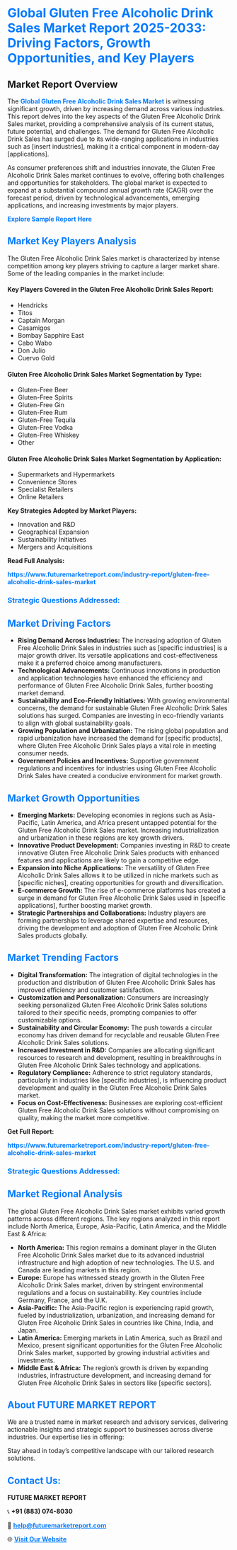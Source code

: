 <h1 style="color: #007BFF;">Global Gluten Free Alcoholic Drink Sales Market Report 2025-2033: Driving Factors, Growth Opportunities, and Key Players</h1>

<section id="overview">
<h2>Market Report Overview</h2>
<p>The <a href="https://www.futuremarketreport.com/industry-report/gluten-free-alcoholic-drink-sales-market" style="color: #007BFF; text-decoration: none;"><strong>Global Gluten Free Alcoholic Drink Sales Market</strong></a> is witnessing significant growth, driven by increasing demand across various industries. This report delves into the key aspects of the Gluten Free Alcoholic Drink Sales market, providing a comprehensive analysis of its current status, future potential, and challenges. The demand for Gluten Free Alcoholic Drink Sales has surged due to its wide-ranging applications in industries such as [insert industries], making it a critical component in modern-day [applications].</p>
<p>As consumer preferences shift and industries innovate, the Gluten Free Alcoholic Drink Sales market continues to evolve, offering both challenges and opportunities for stakeholders. The global market is expected to expand at a substantial compound annual growth rate (CAGR) over the forecast period, driven by technological advancements, emerging applications, and increasing investments by major players.</p>
</section>

<section id="overview">
<p><a href="https://www.futuremarketreport.com/request-sample/reportId=109099" style="color: #007BFF; text-decoration: none;"><strong>Explore Sample Report Here</strong></a></p>
</section>

<section id="key-players">
<h2 style="color: #007BFF;">Market Key Players Analysis</h2>
<p>The Gluten Free Alcoholic Drink Sales market is characterized by intense competition among key players striving to capture a larger market share. Some of the leading companies in the market include:</p>
<h4>Key Players Covered in the Gluten Free Alcoholic Drink Sales Report:</h4>
<ul><li>Hendricks</li><li>Titos</li><li>Captain Morgan</li><li>Casamigos</li><li>Bombay Sapphire East</li><li>Cabo Wabo</li><li>Don Julio</li><li>Cuervo Gold</li></ul>
<h4>Gluten Free Alcoholic Drink Sales Market Segmentation by Type:</h4>
<ul><li>Gluten-Free Beer</li><li>Gluten-Free Spirits</li><li>Gluten-Free Gin</li><li>Gluten-Free Rum</li><li>Gluten-Free Tequila</li><li>Gluten-Free Vodka</li><li>Gluten-Free Whiskey</li><li>Other</li></ul>

<h4>Gluten Free Alcoholic Drink Sales Market Segmentation by Application:</h4>
<ul><li>Supermarkets and Hypermarkets</li><li>Convenience Stores</li><li>Specialist Retailers</li><li>Online Retailers</li></ul>
<p><strong>Key Strategies Adopted by Market Players:</strong></p>
<ul>
<li>Innovation and R&D</li>
<li>Geographical Expansion</li>
<li>Sustainability Initiatives</li>
<li>Mergers and Acquisitions</li>
</ul>
</section>

<section>
<p><strong>Read Full Analysis: </strong></p><a href="https://www.futuremarketreport.com/industry-report/gluten-free-alcoholic-drink-sales-market" style="color: #007BFF; text-decoration: none;"><strong>https://www.futuremarketreport.com/industry-report/gluten-free-alcoholic-drink-sales-market</strong></a>
<h3 style="color: #007BFF;">Strategic Questions Addressed:</h3>
</section>

<section id="driving-factors">
<h2 style="color: #007BFF;">Market Driving Factors</h2>
<ul>
<li><strong>Rising Demand Across Industries:</strong> The increasing adoption of Gluten Free Alcoholic Drink Sales in industries such as [specific industries] is a major growth driver. Its versatile applications and cost-effectiveness make it a preferred choice among manufacturers.</li>
<li><strong>Technological Advancements:</strong> Continuous innovations in production and application technologies have enhanced the efficiency and performance of Gluten Free Alcoholic Drink Sales, further boosting market demand.</li>
<li><strong>Sustainability and Eco-Friendly Initiatives:</strong> With growing environmental concerns, the demand for sustainable Gluten Free Alcoholic Drink Sales solutions has surged. Companies are investing in eco-friendly variants to align with global sustainability goals.</li>
<li><strong>Growing Population and Urbanization:</strong> The rising global population and rapid urbanization have increased the demand for [specific products], where Gluten Free Alcoholic Drink Sales plays a vital role in meeting consumer needs.</li>
<li><strong>Government Policies and Incentives:</strong> Supportive government regulations and incentives for industries using Gluten Free Alcoholic Drink Sales have created a conducive environment for market growth.</li>
</ul>
</section>

<section id="growth-opportunities">
<h2 style="color: #007BFF;">Market Growth Opportunities</h2>
<ul>
<li><strong>Emerging Markets:</strong> Developing economies in regions such as Asia-Pacific, Latin America, and Africa present untapped potential for the Gluten Free Alcoholic Drink Sales market. Increasing industrialization and urbanization in these regions are key growth drivers.</li>
<li><strong>Innovative Product Development:</strong> Companies investing in R&D to create innovative Gluten Free Alcoholic Drink Sales products with enhanced features and applications are likely to gain a competitive edge.</li>
<li><strong>Expansion into Niche Applications:</strong> The versatility of Gluten Free Alcoholic Drink Sales allows it to be utilized in niche markets such as [specific niches], creating opportunities for growth and diversification.</li>
<li><strong>E-commerce Growth:</strong> The rise of e-commerce platforms has created a surge in demand for Gluten Free Alcoholic Drink Sales used in [specific applications], further boosting market growth.</li>
<li><strong>Strategic Partnerships and Collaborations:</strong> Industry players are forming partnerships to leverage shared expertise and resources, driving the development and adoption of Gluten Free Alcoholic Drink Sales products globally.</li>
</ul>
</section>

<section id="trending-factors">
<h2 style="color: #007BFF;">Market Trending Factors</h2>
<ul>
<li><strong>Digital Transformation:</strong> The integration of digital technologies in the production and distribution of Gluten Free Alcoholic Drink Sales has improved efficiency and customer satisfaction.</li>
<li><strong>Customization and Personalization:</strong> Consumers are increasingly seeking personalized Gluten Free Alcoholic Drink Sales solutions tailored to their specific needs, prompting companies to offer customizable options.</li>
<li><strong>Sustainability and Circular Economy:</strong> The push towards a circular economy has driven demand for recyclable and reusable Gluten Free Alcoholic Drink Sales solutions.</li>
<li><strong>Increased Investment in R&D:</strong> Companies are allocating significant resources to research and development, resulting in breakthroughs in Gluten Free Alcoholic Drink Sales technology and applications.</li>
<li><strong>Regulatory Compliance:</strong> Adherence to strict regulatory standards, particularly in industries like [specific industries], is influencing product development and quality in the Gluten Free Alcoholic Drink Sales market.</li>
<li><strong>Focus on Cost-Effectiveness:</strong> Businesses are exploring cost-efficient Gluten Free Alcoholic Drink Sales solutions without compromising on quality, making the market more competitive.</li>
</ul>
</section>

<section>
<p><strong>Get Full Report: </strong></p><a href="https://www.futuremarketreport.com/industry-report/gluten-free-alcoholic-drink-sales-market" style="color: #007BFF; text-decoration: none;"><strong>https://www.futuremarketreport.com/industry-report/gluten-free-alcoholic-drink-sales-market</strong></a>
<h3 style="color: #007BFF;">Strategic Questions Addressed:</h3>
</section>


<section id="regional-analysis">
<h2 style="color: #007BFF;">Market Regional Analysis</h2>
<p>The global Gluten Free Alcoholic Drink Sales market exhibits varied growth patterns across different regions. The key regions analyzed in this report include North America, Europe, Asia-Pacific, Latin America, and the Middle East & Africa:</p>
<ul>
<li><strong>North America:</strong> This region remains a dominant player in the Gluten Free Alcoholic Drink Sales market due to its advanced industrial infrastructure and high adoption of new technologies. The U.S. and Canada are leading markets in this region.</li>
<li><strong>Europe:</strong> Europe has witnessed steady growth in the Gluten Free Alcoholic Drink Sales market, driven by stringent environmental regulations and a focus on sustainability. Key countries include Germany, France, and the U.K.</li>
<li><strong>Asia-Pacific:</strong> The Asia-Pacific region is experiencing rapid growth, fueled by industrialization, urbanization, and increasing demand for Gluten Free Alcoholic Drink Sales in countries like China, India, and Japan.</li>
<li><strong>Latin America:</strong> Emerging markets in Latin America, such as Brazil and Mexico, present significant opportunities for the Gluten Free Alcoholic Drink Sales market, supported by growing industrial activities and investments.</li>
<li><strong>Middle East & Africa:</strong> The region’s growth is driven by expanding industries, infrastructure development, and increasing demand for Gluten Free Alcoholic Drink Sales in sectors like [specific sectors].</li>
</ul>
</section>

<footer>
<h2 style="color: #007BFF;">About FUTURE MARKET REPORT</h2>
<p>We are a trusted name in market research and advisory services, delivering actionable insights and strategic support to businesses across diverse industries. Our expertise lies in offering:</p>

<p>Stay ahead in today’s competitive landscape with our tailored research solutions.</p>

<h2 style="color: #007BFF;">Contact Us:</h2>
<p><strong>FUTURE MARKET REPORT</strong></p>
<p>📞 <strong>+91 (883) 074-8030</strong></p>
<p>📧 <strong><a href="mailto:help@futuremarketreport.com" style="color: #007BFF;">help@futuremarketreport.com</a></strong></p>
<p>🌐 <strong><a href="https://www.futuremarketreport.com/" style="color: #007BFF;">Visit Our Website</a></strong></p>
</footer>